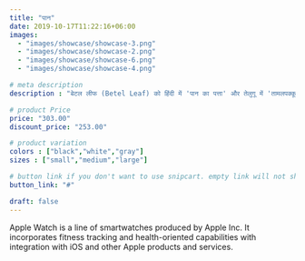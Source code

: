 ```yaml
---
title: "पान"
date: 2019-10-17T11:22:16+06:00
images: 
  - "images/showcase/showcase-3.png"
  - "images/showcase/showcase-2.png"
  - "images/showcase/showcase-6.png"
  - "images/showcase/showcase-4.png"

# meta description
description : "बेटल लीफ (Betel Leaf) को हिंदी में 'पान का पत्ता' और तेलुगू में 'तामलपक्कू' के रूप में भी जाना जाता है। पान का पत्ता एक दिल का आकार का पत्ता है जिसमें बेमिसाल औषधीय गुण होते हैं। ... पान के पत्ते पर तंबाकू, सुपारी, चूना आदि लगा कर खाने से कई प्रकार स्वास्थ्य संबंधी बीमारी हो सकती है।"

# product Price
price: "303.00"
discount_price: "253.00"

# product variation
colors : ["black","white","gray"]
sizes : ["small","medium","large"]

# button link if you don't want to use snipcart. empty link will not show button
button_link: "#"

draft: false
---
```


Apple Watch is a line of smartwatches produced by Apple Inc. It incorporates fitness tracking and health-oriented capabilities with integration with iOS and other Apple products and services.
